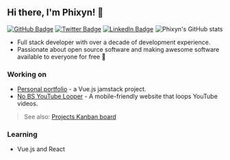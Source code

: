 ## Hi there, I'm Phixyn! 👋

<a href="https://github-readme-stats.vercel.app/api?username=phixyn&show_icons=true&theme=dracula&count_private=true&hide=contribs&custom_title=Phixyn%27s%20GitHub%20Stats" title="Phixyn's GitHub stats"><img src="https://github-readme-stats.vercel.app/api?username=phixyn&show_icons=true&theme=dracula&count_private=true&hide=contribs&custom_title=Phixyn%27s%20GitHub%20Stats" alt="Phixyn's GitHub stats" align="right"></a>

[![GitHub Badge](https://img.shields.io/badge/github-%23100000.svg?&style=for-the-badge&logo=github&logoColor=white)](https://github.com/Phixyn)
[![Twitter Badge](https://img.shields.io/badge/twitter-%231DA1F2.svg?&style=for-the-badge&logo=twitter&logoColor=white)](https://twitter.com/Phixyn)
[![LinkedIn Badge](https://img.shields.io/badge/linkedin-%230077B5.svg?&style=for-the-badge&logo=linkedin&logoColor=white)](https://www.linkedin.com/in/alpechepancha)

- Full stack developer with over a decade of development experience.
- Passionate about open source software and making awesome software available to everyone for free 💜

### Working on

- [Personal portfolio](https://github.com/Phixyn/redhawk) - a Vue.js jamstack project.
- [No BS YouTube Looper](https://github.com/Phixyn/no-bs-looper) - A mobile-friendly website that loops YouTube videos.

> See also: [Projects Kanban board](https://github.com/users/Phixyn/projects/1)

### Learning

- Vue.js and React
